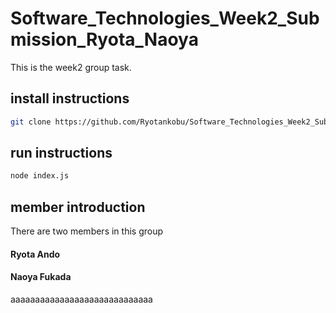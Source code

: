 # Software_Technologies_Week2_Submission_Ryota_Naoya
 
This is the week2 group task.
 
## install instructions
 
```sh
git clone https://github.com/Ryotankobu/Software_Technologies_Week2_Submission_Ryota_Naoya.git
```
 
## run instructions
 
```sh
node index.js
```

## member introduction
There are two members in this group

#### Ryota Ando



#### Naoya Fukada
aaaaaaaaaaaaaaaaaaaaaaaaaaaaa


